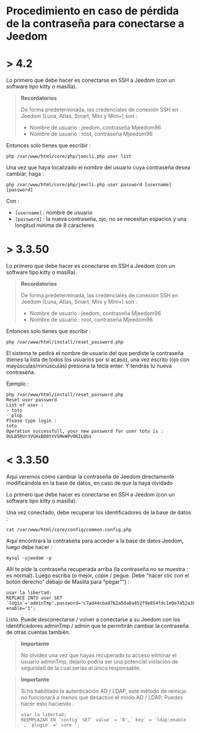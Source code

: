 # Procedimiento en caso de pérdida de la contraseña para conectarse a Jeedom

# > 4.2

Lo primero que debe hacer es conectarse en SSH a Jeedom (con un software tipo kitty o masilla).

>**Recordatorios**
>
>De forma predeterminada, las credenciales de conexión SSH en Jeedom (Luna, Atlas, Smart, Mini y Mini+) son :
>- Nombre de usuario : jeedom, contraseña Mjeedom96
>- Nombre de usuario : root, contraseña Mjeedom96

Entonces solo tienes que escribir :

````
php /var/www/html/core/php/jeecli.php user list
````

Una vez que haya localizado el nombre del usuario cuya contraseña desea cambiar, haga : 

````
php /var/www/html/core/php/jeecli.php user password [username] [password]
````

Con : 
- ``[username]`` : nombre de usuario
- ``[password]`` : la nueva contraseña, ojo, no se necesitan espacios y una longitud mínima de 8 caracteres

# > 3.3.50

Lo primero que debe hacer es conectarse en SSH a Jeedom (con un software tipo kitty o masilla).

>**Recordatorios**
>
>De forma predeterminada, las credenciales de conexión SSH en Jeedom (Luna, Atlas, Smart, Mini y Mini+) son :
>- Nombre de usuario : jeedom, contraseña Mjeedom96
>- Nombre de usuario : root, contraseña Mjeedom96

Entonces solo tienes que escribir :

````
php /var/www/html/install/reset_password.php
````

El sistema te pedirá el nombre de usuario del que perdiste la contraseña (tienes la lista de todos los usuarios por si acaso), una vez escrito (ojo con mayúsculas/minúsculas) presiona la tecla enter. Y tendrás tu nueva contraseña.

Ejemplo :

````
php /var/www/html/install/reset_password.php
Reset user password
List of user :
- toto
- plop
Please type login :
toto
Operation successfull, your new password for user toto is : 9ULB5RUr3VGHxBD8tYVSMeWPvOKILQbs
````

# < 3.3.50

Aquí veremos cómo cambiar la contraseña de Jeedom directamente modificándola en la base de datos, en caso de que la haya olvidado

Lo primero que debe hacer es conectarse en SSH a Jeedom (con un software tipo kitty o masilla).

Una vez conectado, debe recuperar los identificadores de la base de datos :

````
cat /var/www/html/core/config/common.config.php
````

Aquí encontrará la contraseña para acceder a la base de datos Jeedom, luego debe hacer :

````
mysql -ujeedom -p
````

Allí te pide la contraseña recuperada arriba (la contraseña no se muestra : es normal). Luego escriba (o mejor, copie / pegue. Debe "hacer clic con el botón derecho" debajo de Masilla para "pegar"") :

````
usar la libertad;
REPLACE INTO user SET `login`='adminTmp',password='c7ad44cbad762a5da0a452f9e854fdc1e0e7a52a38015f23f3eab1d80b931dd472634dfac71cd34ebc35d16ab7fb8a90c81f975113d6c7538dc69dd8de9077ec',profils='admin', enable='1';
````

Listo. Puede desconectarse / volver a conectarse a su Jeedom con los identificadores adminTmp / admin que le permitirán cambiar la contraseña de otras cuentas también.

>**Importante**
>
>No olvides una vez que hayas recuperado tu acceso eliminar el usuario adminTmp, dejarlo podría ser una potencial violación de seguridad de la cual serías el único responsable.

>**Importante**
>
> Si ha habilitado la autenticación AD / LDAP, este método de reinicio no funcionará a menos que desactive el modo AD / LDAP. Puedes hacer esto haciendo :
>````
>usar la libertad;
>REEMPLAZAR EN `config` SET` value` = '0',` key` = 'ldap:enable ', `plugin` =' core ';
>````
